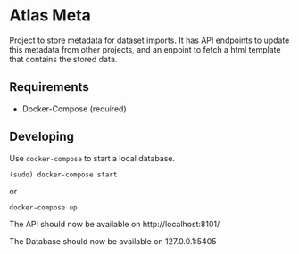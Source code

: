 Atlas Meta
==========

Project to store metadata for dataset imports. It has API endpoints to update this metadata from other projects, and an enpoint to fetch a html template that contains the stored data.

Requirements
------------

* Docker-Compose (required)


Developing
----------

Use `docker-compose` to start a local database.

	(sudo) docker-compose start

or

	docker-compose up

The API should now be available on http://localhost:8101/

The Database should now be available on 127.0.0.1:5405

